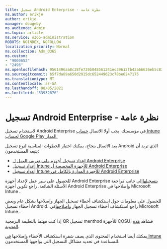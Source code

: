 ```yaml
---
title: تسجيل Android Enterprise - نظرة عامة
ms.author: erikje
author: erikje
manager: dougeby
ms.audience: Admin
ms.topic: article
ms.service: o365-administration
ROBOTS: NOINDEX, NOFOLLOW
localization_priority: Normal
ms.collection: Adm_O365
ms.custom:
- "9000652"
- "2496"
ms.openlocfilehash: 9561496aa8c28fe729b048561241ec39612fb42a66626eb5c83c73fdbe61d904
ms.sourcegitcommit: b5f7da89a650d2915dc652449623c78be6247175
ms.translationtype: MT
ms.contentlocale: ar-SA
ms.lasthandoff: 08/05/2021
ms.locfileid: "53932876"
---
```

# <a name="android-enterprise-enrollment---overview"></a>تسجيل Android Enterprise - نظرة عامة

لاستخدام تسجيل Android Enterprise في مؤسستك، يجب أولا الاتصال [حساب Intune لحساب Google Play المدار.](https://docs.microsoft.com/intune/enrollment/connect-intune-android-enterprise) 

بعد الاتصال بنجاح، يمكنك اختيار الخطوات المناسبة لنوع تسجيل Android الذي تريد أن يتبعه المستخدمون:

- [إعداد تسجيل أجهزة ملف تعريف العمل ل Android Enterprise](https://docs.microsoft.com/intune/enrollment/android-work-profile-enroll)
- [إعداد تسجيل Intune للأجهزة المخصصة ل Android Enterprise](https://docs.microsoft.com/intune/enrollment/android-kiosk-enroll)
- [إعداد تسجيل Intune للأجهزة المدارة بالكامل في Android Enterprise](https://docs.microsoft.com/intune/enrollment/android-fully-managed-enroll)

للحصول على سير عمل لإعداد أجهزة Android Enterprise [بتسجيلها](https://support.microsoft.com/help/4476974/configuring-and-troubleshooting-android-enterprise-devices-in-intune)إلى جانب مراجعة الأسئلة الشائعة، راجع تكوين أجهزة Android Enterprise وإصلاحها في Microsoft Intune .

للحصول على معلومات حول استكشاف أخطاء تسجيل الجهاز وإصلاحها بشكل عام وبعض أخطاء تسجيل Android، راجع استكشاف أخطاء تسجيل الجهاز [وإصلاحها](https://docs.microsoft.com/intune/enrollment/troubleshoot-device-enrollment-in-intune)في Microsoft Intune .

إذا كنت مهتما بالتعليمة البرمجية QR تسجيل menthod للأجهزة COSU، فشاهد [هذه المدونة](https://techcommunity.microsoft.com/t5/Intune-Customer-Success/COSU-Configuration-and-Enrollment-using-the-QR-code-enrollment/ba-p/280184).

يمكنك أيضا استخدام المحتوى الذي يصف شفرة استكشاف الأخطاء وإصلاحها [في Intune](https://docs.microsoft.com/intune/fundamentals/help-desk-operators) للمساعدة في تحديد مشاكل التسجيل التي يواجهها المستخدمون.